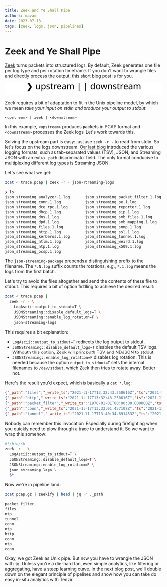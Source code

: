 ```yaml
---
title: Zeek and Ye Shall Pipe
authors: mavam
date: 2023-07-13
tags: [zeek, logs, json, pipelines]
---
```


# Zeek and Ye Shall Pipe

[Zeek](https://zeek.org) turns packets into structured logs. By default, Zeek
generates one file per log type and per rotation timeframe. If you don't want to
wrangle files and directly process the output, this short blog post is for you.

![Zeek as Pipeline](zeek-as-pipeline.excalidraw.svg)

<!-- truncate -->

Zeek requires a bit of adaptation to fit in the Unix pipeline model, by which we
mean *take your input on stdin and produce your output to stdout*:

```
<upstream> | zeek | <downstream>
```

In this example, `<upstream>` produces packets in PCAP format and `<downstream>`
processes the Zeek logs. Let's work towards this.

Solving the upstream part is easy: just use `zeek -r -` to read from stdin. So
let's focus on the logs downstream. [Our last blog](/blog/mobilizing-zeek-logs)
introduced the various logging formats, such as tab-separated values (TSV),
JSON, and Streaming JSON with an extra `_path` discriminator field. The only
format conducive to multiplexing different log types is Streaming JSON.

Let's see what we get:

```bash
zcat < trace.pcap | zeek -r - json-streaming-logs
```

```
❯ ls
json_streaming_analyzer.1.log       json_streaming_packet_filter.1.log
json_streaming_conn.1.log           json_streaming_pe.1.log
json_streaming_dce_rpc.1.log        json_streaming_reporter.1.log
json_streaming_dhcp.1.log           json_streaming_sip.1.log
json_streaming_dns.1.log            json_streaming_smb_files.1.log
json_streaming_dpd.1.log            json_streaming_smb_mapping.1.log
json_streaming_files.1.log          json_streaming_snmp.1.log
json_streaming_http.1.log           json_streaming_ssl.1.log
json_streaming_kerberos.1.log       json_streaming_tunnel.1.log
json_streaming_ntlm.1.log           json_streaming_weird.1.log
json_streaming_ntp.1.log            json_streaming_x509.1.log
json_streaming_ocsp.1.log
```

The `json-streaming-package` prepends a distinguishing prefix to the filename.
The `*.N.log` suffix counts the rotations, e.g., `*.1.log` means the logs from
the first batch.

Let's try to avoid the files altogether and send the contents of these file to
stdout. This requires a bit of option fiddling to achieve the desired result:

```bash
zcat < trace.pcap |
  zeek -r - \
    LogAscii::output_to_stdout=T \
    JSONStreaming::disable_default_logs=T \
    JSONStreaming::enable_log_rotation=F \
    json-streaming-logs
```

This requires a bit explanation:

- `LogAscii::output_to_stdout=T` redirects the log output to stdout.
- `JSONStreaming::disable_default_logs=T` disables the default TSV logs.
  Withouth this option, Zeek will print *both* TSV and NDJSON to stdout.
- `JSONStreaming::enable_log_rotation=F` disables log rotation. This is needed
  because the option `output_to_stdout=T` sets the internal filenames to
  `/dev/stdout`, which Zeek then tries to rotate away. Better not.

Here's the result you'd expect, which is basically a `cat *.log`:

```json
{"_path":"files","_write_ts":"2021-11-17T13:32:43.250616Z","ts":"2021-11-17T13:32:43.250616Z","fuid":"FhEFqzHx1hVpkhWci","uid":"CHhfpE1dTbPgBTR24","id.orig_h":"128.14.134.170","id.orig_p":57468,"id.resp_h":"198.71.247.91","id.resp_p":80,"source":"HTTP","depth":0,"analyzers":[],"mime_type":"text/html","duration":0.0,"is_orig":false,"seen_bytes":51,"total_bytes":51,"missing_bytes":0,"overflow_bytes":0,"timedout":false}
{"_path":"http","_write_ts":"2021-11-17T13:32:43.250616Z","ts":"2021-11-17T13:32:43.249475Z","uid":"CHhfpE1dTbPgBTR24","id.orig_h":"128.14.134.170","id.orig_p":57468,"id.resp_h":"198.71.247.91","id.resp_p":80,"trans_depth":1,"method":"GET","host":"198.71.247.91","uri":"/","version":"1.1","user_agent":"Mozilla/5.0 (Windows NT 10.0; Win64; x64) AppleWebKit/537.36 (KHTML, like Gecko) Chrome/60.0.3112.113 Safari/537.36 ","request_body_len":0,"response_body_len":51,"status_code":200,"status_msg":"OK","tags":[],"resp_fuids":["FhEFqzHx1hVpkhWci"],"resp_mime_types":["text/html"]}
{"_path":"packet_filter","_write_ts":"1970-01-01T00:00:00.000000Z","ts":"2023-07-11T03:30:17.189787Z","node":"zeek","filter":"ip or not ip","init":true,"success":true}
{"_path":"conn","_write_ts":"2021-11-17T13:33:01.457108Z","ts":"2021-11-17T13:32:46.565338Z","uid":"CD868huwhDP636oT","id.orig_h":"89.248.165.145","id.orig_p":43831,"id.resp_h":"198.71.247.91","id.resp_p":52806,"proto":"tcp","conn_state":"S0","missed_bytes":0,"history":"S","orig_pkts":1,"orig_ip_bytes":40,"resp_pkts":0,"resp_ip_bytes":0}
{"_path":"tunnel","_write_ts":"2021-11-17T13:40:34.891453Z","ts":"2021-11-17T13:40:34.891453Z","uid":"CsqzCG2F8VDR4gM3a8","id.orig_h":"49.213.162.198","id.orig_p":0,"id.resp_h":"198.71.247.91","id.resp_p":0,"tunnel_type":"Tunnel::GRE","action":"Tunnel::DISCOVER"}
```

Nobody can remember this invocation. Especially during firefighting when you
quickly need to plow through a trace to understand it. So we want to wrap this
somehow:

```bash title=zeekify
#!/bin/sh
zeek -r - \
  LogAscii::output_to_stdout=T \
  JSONStreaming::disable_default_logs=T \
  JSONStreaming::enable_log_rotation=F \
  json-streaming-logs \
  $*
```

Now we're in pipeline land:

```bash
zcat pcap.gz | zeekify | head | jq -r ._path
```

```
packet_filter
files
ntp
tunnel
conn
ntp
http
conn
ntp
conn
```

Okay, we got Zeek as Unix pipe. But now you have to wrangle the JSON with `jq`.
Unless you're a die-hard fan, even simple analytics, like filtering or
aggregating, have a steep learning curve. In the next blog post, we'll double
down on the elegant principle of pipelines and show how you can take do easy
in-situ analytics with Tenzir.
